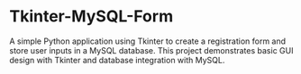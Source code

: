 # Tkinter-MySQL-Form
A simple Python application using Tkinter to create a registration form and store user inputs in a MySQL database. This project demonstrates basic GUI design with Tkinter and database integration with MySQL.

